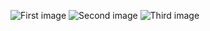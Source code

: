 ![First image](https://github.com/amammad7/firstrestapi/blob/master/1.png)
![Second image](https://github.com/amammad7/firstrestapi/blob/master/1.png)
![Third image](https://github.com/amammad7/firstrestapi/blob/master/1.png)
